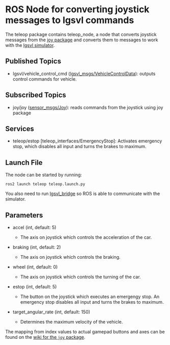 # ROS Node for converting joystick messages to lgsvl commands

The teleop package contains teleop_node, a node that converts joystick messages from the [joy package](http://wiki.ros.org/joy) and converts them to messages to 
work with the [lgsvl simulator](https://www.svlsimulator.com/). 

## Published Topics

* lgsvl/vehicle_control_cmd ([lgsvl_msgs/VehicleControlData](https://github.com/lgsvl/lgsvl_msgs/blob/master/msg/VehicleControlData.msg)): outputs control commands for vehicle.

## Subscribed Topics

* joy/joy ([sensor_msgs/Joy](http://docs.ros.org/en/api/sensor_msgs/html/msg/Joy.html)): reads commands from the joystick using joy package

## Services

* teleop/estop [teleop_interfaces/EmergencyStop]: Activates emergency stop, which disables all input and turns the brakes to maximum.

## Launch File

The node can be started by running:

`ros2 launch teleop teleop.launch.py`

You also need to run [lgsvl_bridge](https://github.com/lgsvl/ros2-lgsvl-bridge) so ROS is able to communicate with the simulator.

## Parameters

* accel (int, default: 5)
  * The axis on joystick which controls the acceleration of the car.

* braking (int, default: 2)
  * The axis on joystick which controls the braking.

* wheel (int, default: 0)
  * The axis on joystick which controls the turning of the car.

* estop (int, default: 5)
  * The button on the joystick which executes an emergengy stop. An emergency stop disables all input and turns the brakes to maximum.

* target_angular_rate (int, default: 150)
  * Determines the maximum velocity of the vehicle.

The mapping from index values to actual gamepad buttons and axes can be found on the [wiki for the `joy` package](http://wiki.ros.org/joy). 
